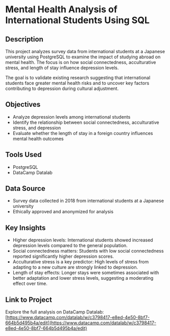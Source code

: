 # Mental Health Analysis of International Students Using SQL

## Description
This project analyzes survey data from international students at a Japanese university using PostgreSQL to examine the impact of studying abroad on mental health. The focus is on how social connectedness, acculturative stress, and length of stay influence depression levels.

The goal is to validate existing research suggesting that international students face greater mental health risks and to uncover key factors contributing to depression during cultural adjustment.

## Objectives
- Analyze depression levels among international students
- Identify the relationship between social connectedness, acculturative stress, and depression
- Evaluate whether the length of stay in a foreign country influences mental health outcomes

## Tools Used
- PostgreSQL  
- DataCamp Datalab  

## Data Source
- Survey data collected in 2018 from international students at a Japanese university
- Ethically approved and anonymized for analysis

## Key Insights
- Higher depression levels: International students showed increased depression levels compared to the general population.
- Social connectedness matters: Students with low social connectedness reported significantly higher depression scores.
- Acculturative stress is a key predictor: High levels of stress from adapting to a new culture are strongly linked to depression.
- Length of stay effects: Longer stays were sometimes associated with better adaptation and lower stress levels, suggesting a moderating effect over time.


## Link to Project
Explore the full analysis on DataCamp Datalab:  
[https://www.datacamp.com/datalab/w/c3798417-e8ed-4e50-8bf7-664b5d495b4a/edit](https://www.datacamp.com/datalab/w/c3798417-e8ed-4e50-8bf7-664b5d495b4a/edit)


